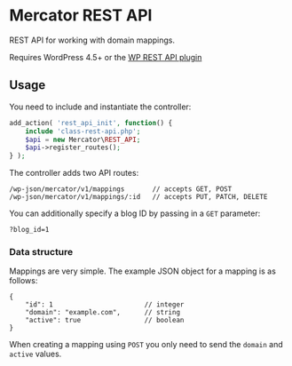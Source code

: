 # Mercator REST API

REST API for working with domain mappings.

Requires WordPress 4.5+ or the [WP REST API plugin](https://github.com/WP-API/WP-API)

## Usage

You need to include and instantiate the controller:

```php
add_action( 'rest_api_init', function() {
    include 'class-rest-api.php';
    $api = new Mercator\REST_API;
    $api->register_routes();
} );
```

The controller adds two API routes:

```
/wp-json/mercator/v1/mappings       // accepts GET, POST
/wp-json/mercator/v1/mappings/:id   // accepts PUT, PATCH, DELETE
```

You can additionally specify a blog ID by passing in a `GET` parameter:

```
?blog_id=1
```

### Data structure

Mappings are very simple. The example JSON object for a mapping is as follows:

```
{
    "id": 1                       // integer
    "domain": "example.com",      // string
    "active": true                // boolean
}
```

When creating a mapping using `POST` you only need to send the `domain` and `active` values.
